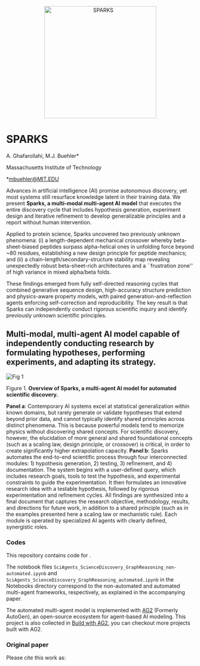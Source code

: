 <div align="center">
  <img src="https://github.com/user-attachments/assets/bdc0a774-85b8-4cbc-8d31-1ec5bf7542b2" width="300" alt="SPARKS"/>
</div>

# SPARKS

A. Ghafarollahi, M.J. Buehler*

Massachusetts Institute of Technology

*mbuehler@MIT.EDU

Advances in artificial intelligence (AI) promise autonomous discovery, yet most systems still resurface knowledge latent in their training data. We present **Sparks, a multi-modal multi-agent AI model** that executes the entire discovery cycle that includes hypothesis generation, experiment design and iterative refinement to develop generalizable principles and a report without human intervention.

Applied to protein science, Sparks uncovered two previously unknown phenomena: (i) a length-dependent mechanical crossover whereby beta-sheet-biased peptides surpass alpha-helical ones in unfolding force beyond ~80 residues, establishing a new design principle for peptide mechanics; and (ii) a chain-length/secondary-structure stability map revealing unexpectedly robust beta-sheet-rich architectures and a ``frustration zone'' of high variance in mixed alpha/beta folds. 

These findings emerged from fully self-directed reasoning cycles that combined generative sequence design, high-accuracy structure prediction and physics-aware property models, with paired generation-and-reflection agents enforcing self-correction and reproducibility. The key result is that  Sparks can independently conduct rigorous scientific inquiry and identify previously unknown scientific principles.

## Multi-modal, multi-agent AI model capable of independently conducting research by formulating hypotheses, performing experiments, and adapting its strategy.




![Fig 1](https://github.com/user-attachments/assets/cfab1fe2-f8df-4d32-9c5a-dcd11b157d9a)

Figure 1. **Overview of Sparks, a multi-agent AI model for automated scientific discovery.** 

**Panel a**: Contemporary AI systems excel at statistical generalization within known domains, but rarely generate or validate hypotheses that extend beyond prior data, and cannot typically identify shared principles across distinct phenomena. This is because powerful models tend to memorize physics without discovering shared concepts. For scientific discovery, however, the elucidation of more general and shared foundational concepts (such as a scaling law, design principle, or crossover) is critical, in order to create significantly higher extrapolation capacity. **Panel b**: Sparks automates the end-to-end scientific process through four interconnected modules: 1) hypothesis generation, 2) testing, 3) refinement, and 4) documentation. The system begins with a user-defined query, which includes research goals, tools to test the hypothesis, and experimental constraints to guide the experimentation. It then formulates an innovative research idea with a testable hypothesis, followed by rigorous experimentation and refinement cycles. All findings are synthesized into a final document that captures the research objective, methodology, results, and directions for future work, in addition to a shared principle (such as in the examples presented here a scaling law or mechanistic rule). Each module is operated by specialized AI agents with clearly defined, synergistic roles.

### Codes
This repository contains code for .

The notebook files ```SciAgents_ScienceDiscovery_GraphReasoning_non-automated.ipynb``` and ```SciAgents_ScienceDiscovery_GraphReasoning_automated.ipynb``` in the Notebooks directory correspond to the non-automated and automated multi-agent frameworks, respectively, as explained in the accompanying paper.

The automated multi-agent model is implemented with [AG2](https://github.com/ag2ai/ag2?tab=readme-ov-file) (Formerly AutoGen), an open-source ecosystem for agent-based AI modeling. 
This project is also collected in [Build with AG2](https://github.com/ag2ai/build-with-ag2), you can checkout more projects built with AG2.

### Original paper

Please cite this work as:
```
```
